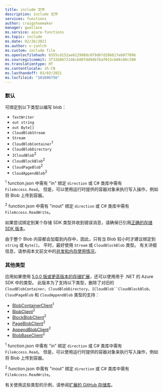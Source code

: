 ```yaml
---
title: include 文件
description: include 文件
services: functions
author: craigshoemaker
manager: gwallace
ms.service: azure-functions
ms.topic: include
ms.date: 02/26/2021
ms.author: v-junlch
ms.custom: include file
ms.openlocfilehash: 6355cd152ae612998dc079d6fd20b617eb077896
ms.sourcegitcommit: 3f32b8672146cb08fdd94bf6af015cb08c80c390
ms.translationtype: HT
ms.contentlocale: zh-CN
ms.lasthandoff: 03/03/2021
ms.locfileid: "101696756"
---
```

### <a name="default"></a>默认

可绑定到以下类型以编写 blob：

* `TextWriter`
* `out string`
* `out Byte[]`
* `CloudBlobStream`
* `Stream`
* `CloudBlobContainer`<sup>1</sup>
* `CloudBlobDirectory`
* `ICloudBlob`<sup>2</sup>
* `CloudBlockBlob`<sup>2</sup>
* `CloudPageBlob`<sup>2</sup>
* `CloudAppendBlob`<sup>2</sup>

<sup>1</sup> function.json 中需有 "in" 绑定 `direction` 或 C# 类库中需有 `FileAccess.Read`。 但是，可以使用运行时提供的容器对象来执行写入操作，例如将 Blob 上传到容器。

<sup>2</sup> function.json 中需有 "inout" 绑定 `direction` 或 C# 类库中需有 `FileAccess.ReadWrite`。

如果尝试绑定到某个存储 SDK 类型并收到错误消息，请确保已引用[正确的存储 SDK 版本](../articles/azure-functions/functions-bindings-storage-blob.md#azure-storage-sdk-version-in-functions-1x)。

由于整个 Blob 内容都会加载到内存中，因此，只有当 Blob 较小时才建议绑定到 `string` 或 `Byte[]`。 平时，最好使用 `Stream` 或 `CloudBlockBlob` 类型。 有关详细信息，请参阅本文前文中的[并发和内存使用情况](../articles/azure-functions/functions-bindings-storage-blob-trigger.md#concurrency-and-memory-usage)。

### <a name="additional-types"></a>其他类型

应用如果使用 [5.0.0 版或更高版本的存储扩展](../articles/azure-functions/functions-bindings-storage-blob.md#storage-extension-5x-and-higher)，还可以使用用于 .NET 的 Azure SDK 中的类型。 此版本为了支持以下类型，删除了对旧的 `CloudBlobContainer`、`CloudBlobDirectory`、`ICloudBlob``CloudBlockBlob`、`CloudPageBlob` 和 `CloudAppendBlob` 类型的支持：

- [BlobContainerClient](https://docs.microsoft.com/dotnet/api/azure.storage.blobs.blobcontainerclient)<sup>1</sup>
- [BlobClient](https://docs.microsoft.com/dotnet/api/azure.storage.blobs.blobclient)<sup>2</sup>
- [BlockBlobClient](https://docs.microsoft.com/dotnet/api/azure.storage.blobs.specialized.blockblobclient)<sup>2</sup>
- [PageBlobClient](https://docs.microsoft.com/dotnet/api/azure.storage.blobs.specialized.pageblobclient)<sup>2</sup>
- [AppendBlobClient](https://docs.microsoft.com/dotnet/api/azure.storage.blobs.specialized.appendblobclient)<sup>2</sup>
- [BlobBaseClient](https://docs.microsoft.com/dotnet/api/azure.storage.blobs.specialized.blobbaseclient)<sup>2</sup>

<sup>1</sup> function.json 中需有 "in" 绑定 `direction` 或 C# 类库中需有 `FileAccess.Read`。 但是，可以使用运行时提供的容器对象来执行写入操作，例如将 Blob 上传到容器。

<sup>2</sup> function.json 中需有 "inout" 绑定 `direction` 或 C# 类库中需有 `FileAccess.ReadWrite`。

有关使用这些类型的示例，请参阅[扩展的 GitHub 存储库](https://github.com/Azure/azure-sdk-for-net/tree/master/sdk/storage/Microsoft.Azure.WebJobs.Extensions.Storage.Blobs#examples)。
